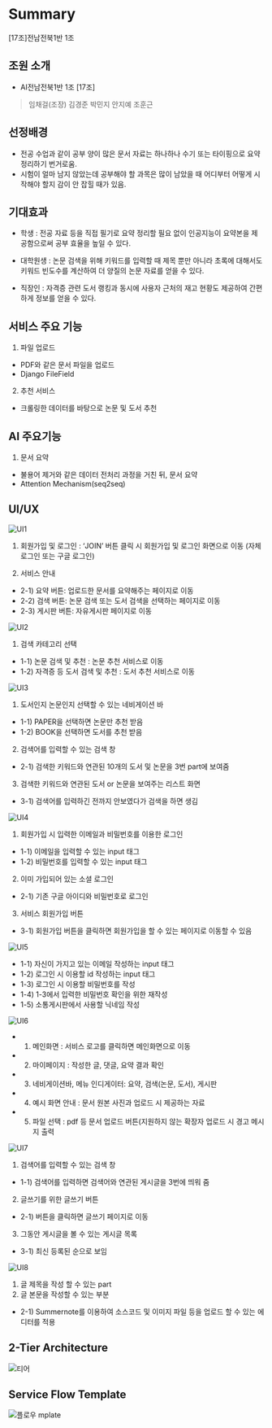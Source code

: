 # Summary
[17조]전남전북1반 1조

## 조원 소개
- AI전남전북1반 1조 [17조]
> 임채걸(조장)
> 김경준
> 박민지
> 안지예
> 조훈근

## 선정배경
- 전공 수업과 같이 공부 양이 많은 문서 자료는 하나하나 수기 또는 타이핑으로 요약 정리하기 번거로움.
- 시험이 얼마 남지 않았는데 공부해야 할 과목은 많이 남았을 때 어디부터 어떻게 시작해야 할지 감이 안   잡힐 때가 있음.

## 기대효과
- 학생 : 전공 자료 등을 직접 필기로 요약 정리할 필요 없이 인공지능이 요약본을 제공함으로써 공부 효율을 높일 수 있다.

- 대학원생 : 논문 검색을 위해 키워드를 입력할 때 제목 뿐만 아니라 초록에 대해서도 키워드 빈도수를 계산하여 더 양질의 논문 자료를 얻을 수 있다.

- 직장인 : 자격증 관련 도서 랭킹과 동시에 사용자 근처의 재고 현황도 제공하여 간편하게 정보를 얻을 수 있다.

## 서비스 주요 기능 
1) 파일 업로드
- PDF와 같은 문서 파일을 업로드
- Django FileField

2) 추천 서비스
- 크롤링한 데이터를 바탕으로 논문 및 도서 추천

## AI 주요기능
1) 문서 요약
- 불용어 제거와 같은 데이터 전처리 과정을 거친 뒤, 문서 요약
- Attention Mechanism(seq2seq)

## UI/UX
![UI1](https://user-images.githubusercontent.com/96154553/164160409-45cb8fdb-3fdb-4dfe-b059-6334bb5536ae.PNG)
 1) 회원가입 및 로그인 : ‘JOIN’ 버튼 클릭 시 회원가입 및 로그인 화면으로 이동 (자체 로그인 또는 구글 로그인)

 2) 서비스 안내
- 2-1) 요약 버튼: 업로드한 문서를 요약해주는 페이지로 이동
- 2-2) 검색 버튼: 논문 검색 또는 도서 검색을 선택하는 페이지로 이동 
- 2-3) 게시판 버튼: 자유게시판 페이지로 이동

![UI2](https://user-images.githubusercontent.com/96154553/164161927-c9179d17-fc4c-43e5-b3c0-c85d24d10318.PNG)
 1) 검색 카테고리 선택
- 1-1) 논문 검색 및 추천 : 논문 추천 서비스로 이동
- 1-2) 자격증 등 도서 검색 및 추천 : 도서 추천 서비스로 이동

![UI3](https://user-images.githubusercontent.com/96154553/164162758-b73ac539-8b20-4e4d-9683-8d823e6f5737.PNG)
 1) 도서인지 논문인지 선택할 수 있는 네비게이션 바 
- 1-1) PAPER을 선택하면 논문만 추천 받음
- 1-2) BOOK을 선택하면 도서를 추천 받음

2) 검색어를 입력할 수 있는 검색 창
- 2-1) 검색한 키워드와 연관된 10개의 도서 및 논문을 3번 part에 보여줌

3) 검색한 키워드와 연관된 도서 or 논문을 보여주는 리스트 화면
- 3-1) 검색어를 입력하긴 전까지 안보였다가 검색을 하면 생김

![UI4](https://user-images.githubusercontent.com/96154553/164164498-65fb53c6-9795-4e5f-945d-c6f1509eac9c.PNG)
 1) 회원가입 시 입력한 이메일과 비밀번호를 이용한 로그인
- 1-1) 이메일을 입력할 수 있는 input 태그
- 1-2) 비밀번호를 입력할 수 있는 input 태그

 2) 이미 가입되어 있는 소셜 로그인
- 2-1) 기존 구글 아이디와 비밀번호로 로그인

 3) 서비스 회원가입 버튼
 - 3-1) 회원가입 버튼을 클릭하면 회원가입을 할 수 있는 페이지로 이동할 수 있음

![UI5](https://user-images.githubusercontent.com/96154553/164164975-e3fa2358-0ea1-4148-b998-37edb0dd1f52.PNG)
- 1-1) 자신이 가지고 있는 이메일 작성하는 input 태그
- 1-2) 로그인 시 이용할 id 작성하는 input 태그
- 1-3) 로그인 시 이용할 비밀번호를 작성
- 1-4) 1-3에서 입력한 비밀번호 확인을 위한 재작성
- 1-5) 소통게시판에서 사용할 닉네임 작성

![UI6](https://user-images.githubusercontent.com/96154553/164165154-90569751-e8e8-4f3b-a9b3-36ea2dfc36dc.PNG)

- 1) 메인화면 : 서비스 로고를 클릭하면 메인화면으로 이동
- 2) 마이페이지 : 작성한 글, 댓글, 요약 결과 확인
- 3) 네비게이션바, 메뉴 인디게이터: 요약, 검색(논문, 도서), 게시판
- 4) 예시 화면 안내 : 문서 원본 사진과 업로드 시 제공하는 자료
- 5) 파일 선택 : pdf 등 문서 업로드 버튼(지원하지 않는 확장자 업로드 시 경고 메시지 출력

![UI7](https://user-images.githubusercontent.com/96154553/164165977-d2226c5b-546d-4d33-8df4-c1377e760345.PNG)
1) 검색어를 입력할 수 있는 검색 창
- 1-1) 검색어를 입력하면 검색어와 연관된 게시글을 3번에 띄워 줌

2) 글쓰기를 위한 글쓰기 버튼
- 2-1) 버튼을 클릭하면 글쓰기 페이지로 이동

3) 그동안 게시글을 볼 수 있는 게시글 목록
- 3-1) 최신 등록된 순으로 보임

![UI8](https://user-images.githubusercontent.com/96154553/164166273-e168d296-eea0-47d2-8207-b49e519daf23.PNG)
 1) 글 제목을 작성 할 수 있는 part
 2) 글 본문을 작성할 수 있는 부분
- 2-1) Summernote를 이용하여 소스코드 및 이미지 파일 등을 업로드 할 수 있는 에디터를 적용

## 2-Tier Architecture
![티어](https://user-images.githubusercontent.com/96154553/164166869-e2a70490-be6d-4865-b635-f0ca8ad69473.PNG)

## Service Flow Template
![플로우](https://user-images.githubusercontent.com/96154553/164166987-382310a3-59dc-480a-804f-8dc5a7559ed4.PNG)
mplate
